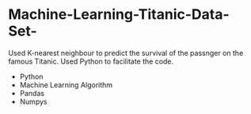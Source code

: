 # Machine-Learning-Titanic-Data-Set-


Used K-nearest neighbour to predict the survival  of the passnger on the famous Titanic. Used Python to facilitate the code.
- Python
- Machine Learning Algorithm
- Pandas
- Numpys
